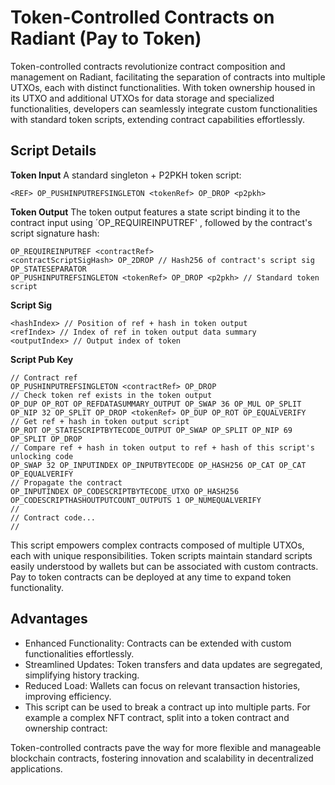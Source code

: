 # Token-Controlled Contracts on Radiant (Pay to Token)

Token-controlled contracts revolutionize contract composition and management on Radiant, facilitating the separation of contracts into multiple UTXOs, each with distinct functionalities. With token ownership housed in its UTXO and additional UTXOs for data storage and specialized functionalities, developers can seamlessly integrate custom functionalities with standard token scripts, extending contract capabilities effortlessly.


## Script Details
**Token Input**
A standard singleton + P2PKH token script:
```
<REF> OP_PUSHINPUTREFSINGLETON <tokenRef> OP_DROP <p2pkh>
```
**Token Output**
The token output features a state script binding it to the contract input using ´OP_REQUIREINPUTREF' , followed by the contract's script signature hash:
```
OP_REQUIREINPUTREF <contractRef>
<contractScriptSigHash> OP_2DROP // Hash256 of contract's script sig
OP_STATESEPARATOR
OP_PUSHINPUTREFSINGLETON <tokenRef> OP_DROP <p2pkh> // Standard token script
```
**Script Sig**
```
<hashIndex> // Position of ref + hash in token output
<refIndex> // Index of ref in token output data summary
<outputIndex> // Output index of token
```
**Script Pub Key**
```
// Contract ref
OP_PUSHINPUTREFSINGLETON <contractRef> OP_DROP
// Check token ref exists in the token output
OP_DUP OP_ROT OP_REFDATASUMMARY_OUTPUT OP_SWAP 36 OP_MUL OP_SPLIT OP_NIP 32 OP_SPLIT OP_DROP <tokenRef> OP_DUP OP_ROT OP_EQUALVERIFY
// Get ref + hash in token output script
OP_ROT OP_STATESCRIPTBYTECODE_OUTPUT OP_SWAP OP_SPLIT OP_NIP 69 OP_SPLIT OP_DROP
// Compare ref + hash in token output to ref + hash of this script's unlocking code
OP_SWAP 32 OP_INPUTINDEX OP_INPUTBYTECODE OP_HASH256 OP_CAT OP_CAT OP_EQUALVERIFY
// Propagate the contract
OP_INPUTINDEX OP_CODESCRIPTBYTECODE_UTXO OP_HASH256 OP_CODESCRIPTHASHOUTPUTCOUNT_OUTPUTS 1 OP_NUMEQUALVERIFY
//
// Contract code...
// 
```
This script empowers complex contracts composed of multiple UTXOs, each with unique responsibilities. Token scripts maintain standard scripts easily understood by wallets but can be associated with custom contracts. Pay to token contracts can be deployed at any time to expand token functionality.

## Advantages

- Enhanced Functionality: Contracts can be extended with custom functionalities effortlessly.
- Streamlined Updates: Token transfers and data updates are segregated, simplifying history tracking.
- Reduced Load: Wallets can focus on relevant transaction histories, improving efficiency.
- This script can be used to break a contract up into multiple parts. For example a complex NFT contract, split into a token contract and ownership contract:

Token-controlled contracts pave the way for more flexible and manageable blockchain contracts, fostering innovation and scalability in decentralized applications.